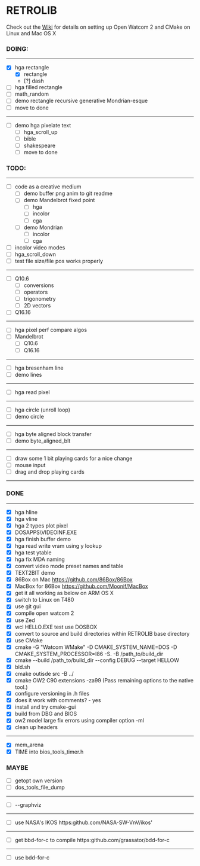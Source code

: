 # RETROLIB
Check out the [Wiki](https://github.com/ifknot/RETROLIB/wiki) for details on setting up Open Watcom 2 and CMake on Linux and Mac OS X

### DOING:
---
- [x] hga rectangle
  - [x] rectangle
  - [?] dash
- [ ] hga filled rectangle
- [ ] math_random
- [ ] demo rectangle recursive generative Mondrian-esque
- [ ] move to done
---
- [ ] demo hga pixelate text 
  - [ ] hga_scroll_up
  - [ ] bible
  - [ ] shakespeare
  - [ ] move to done
### TODO:
---
- [ ] code as a creative medium
  - [ ] demo buffer png anim to git readme
  - [ ] demo Mandelbrot fixed point
    - [ ] hga
    - [ ] incolor
    - [ ] cga
  - [ ] demo Mondrian
    - [ ] incolor
    - [ ] cga 
- [ ] incolor video modes
- [ ] hga_scroll_down
- [ ] test file size/file pos works properly
---
- [ ] Q10.6
  - [ ] conversions
  - [ ] operators
  - [ ] trigonometry
  - [ ] 2D vectors 
- [ ] Q16.16 
---
- [ ] hga pixel perf compare algos
- [ ] Mandelbrot
  - [ ] Q10.6
  - [ ] Q16.16 
---
- [ ] hga bresenham line
- [ ] demo lines
---
- [ ] hga read pixel
---
- [ ] hga circle (unroll loop)
- [ ] demo circle
---
- [ ] hga byte aligned block transfer
- [ ] demo byte_aligned_blt
---
- [ ] draw some 1 bit playing cards for a nice change
- [ ] mouse input
- [ ] drag and drop playing cards

---
### DONE
---
- [x] hga hline  
- [x] hga vline
- [x] hga 2 types plot pixel
- [x] DOSAPPS\VIDEOINF.EXE
- [x] hga finish buffer demo
- [x] hga read write vram using y lookup
- [x] hga test ytable
- [x] hga fix MDA naming
- [X] convert video mode preset names and table
- [x] TEXT2BIT demo
- [x] 86Box on Mac https://github.com/86Box/86Box
- [x] MacBox for 86Box https://github.com/Moonif/MacBox
- [x] get it all working as below on ARM OS X
- [x] switch to Linux on T480
- [x] use git gui
- [x] compile open watcom 2
- [x] use Zed
- [x] wcl HELLO.EXE test use DOSBOX
- [x] convert to source and build directories within RETROLIB base directory
- [x] use CMake
- [x] cmake -G "Watcom WMake" -D CMAKE_SYSTEM_NAME=DOS -D CMAKE_SYSTEM_PROCESSOR=I86 -S. -B /path_to/build_dir
- [x] cmake --build /path_to/build_dir --config DEBUG --target HELLOW
- [x] bld.sh
- [x] cmake outisde src -B ../
- [x] cmake OW2 C90 extensions -za99 (Pass remaining options to the native tool.)
- [x] configure versioning in .h files
- [x] does it work with comments? - yes
- [x] install and try cmake-gui
- [x] build from DBG and BIOS
- [x] ow2 model large fix errors using compiler option -ml
- [x] clean up headers

---
- [x] mem_arena
- [x] TIME into bios_tools_timer.h

### MAYBE

- [ ] getopt own version
- [ ] dos_tools_file_dump
---
- [ ] --graphviz

---
- [ ] use NASA's IKOS https:github.com/NASA-SW-VnV/ikos'

---
- [ ] get bbd-for-c to compile https:github.com/grassator/bdd-for-c

---
- [ ] use bdd-for-c

